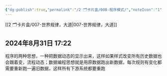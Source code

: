 ```yaml
---
{"dg-publish":true,"permalink":"/2 🗂️卡片盒/008-程序模式/","noteIcon":"1","created":"2024-09-23T00:52:20+08:00","updated":"2024-09-28T22:47"}
---
```



[[2 🗂️卡片盒/007-世界规律，大道\|007-世界规律，大道]]

## 2024年8月31日 17:22

程序的两种思想，一种把数据动态的显示出来，这样如果样式改变所有历史数据也会跟着变，流程动态；数据编程思想就是用原数据跑出新数据，每次规则有变化都需要重新跑一遍旧数据，这样所有下游系统都要重跑